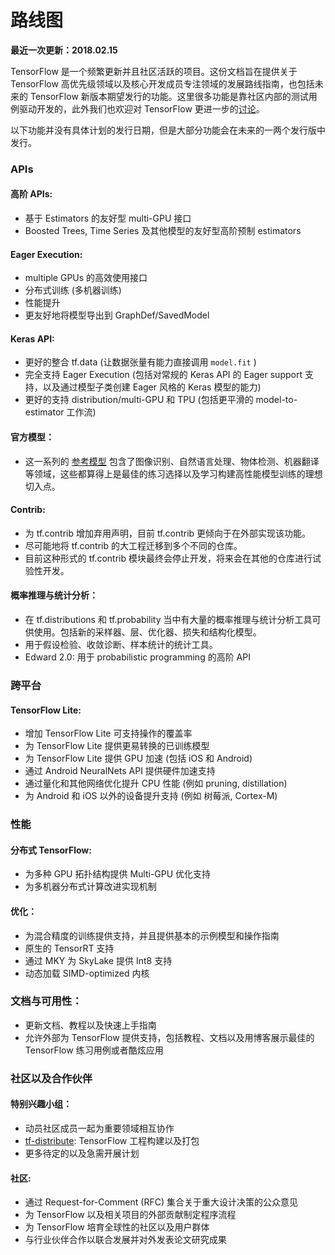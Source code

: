 # 路线图
**最近一次更新：2018.02.15**

TensorFlow 是一个频繁更新并且社区活跃的项目。这份文档旨在提供关于 TensorFlow 高优先级领域以及核心开发成员专注领域的发展路线指南，也包括未来的 TensorFlow 新版本期望发行的功能。这里很多功能是靠社区内部的测试用例驱动开发的，此外我们也欢迎对 TensorFlow 更进一步的[讨论](https://github.com/tensorflow/tensorflow/blob/master/CONTRIBUTING.md)。

以下功能并没有具体计划的发行日期，但是大部分功能会在未来的一两个发行版中发行。

### APIs
#### 高阶 APIs:
* 基于 Estimators 的友好型 multi-GPU 接口
* Boosted Trees, Time Series 及其他模型的友好型高阶预制 estimators

#### Eager Execution:
* multiple GPUs 的高效使用接口
* 分布式训练 (多机器训练)
* 性能提升
* 更友好地将模型导出到 GraphDef/SavedModel 

#### Keras API:
* 更好的整合 tf.data (让数据张量有能力直接调用 `model.fit` )
* 完全支持 Eager Execution (包括对常规的 Keras API 的 Eager support 支持，以及通过模型子类创建 Eager 风格的 Keras 模型的能力)
* 更好的支持 distribution/multi-GPU 和 TPU (包括更平滑的 model-to-estimator 工作流)

#### 官方模型：
* 这一系列的
[参考模型](https://github.com/tensorflow/models/tree/master/official)
包含了图像识别、自然语言处理、物体检测、机器翻译等领域，这些都算得上是最佳的练习选择以及学习构建高性能模型训练的理想切入点。

#### Contrib:
* 为 tf.contrib 增加弃用声明，目前 tf.contrib 更倾向于在外部实现该功能。
* 尽可能地将 tf.contrib 的大工程迁移到多个不同的仓库。
* 目前这种形式的 tf.contrib 模块最终会停止开发，将来会在其他的仓库进行试验性开发。


#### 概率推理与统计分析：
* 在 tf.distributions 和 tf.probability 当中有大量的概率推理与统计分析工具可供使用。包括新的采样器、层、优化器、损失和结构化模型。
* 用于假设检验、收敛诊断、样本统计的统计工具。
* Edward 2.0: 用于 probabilistic programming 的高阶 API

### 跨平台
#### TensorFlow Lite:
* 增加 TensorFlow Lite 可支持操作的覆盖率
* 为 TensorFlow Lite 提供更易转换的已训练模型
* 为 TensorFlow Lite 提供 GPU 加速 (包括 iOS 和 Android)
* 通过 Android NeuralNets API 提供硬件加速支持
* 通过量化和其他网络优化提升 CPU 性能 (例如 pruning, distillation)
* 为 Android 和 iOS 以外的设备提升支持 (例如 树莓派, Cortex-M)

### 性能
#### 分布式 TensorFlow:
* 为多种 GPU 拓扑结构提供 Multi-GPU 优化支持
* 为多机器分布式计算改进实现机制

#### 优化：
* 为混合精度的训练提供支持，并且提供基本的示例模型和操作指南
* 原生的 TensorRT 支持
* 通过 MKY 为 SkyLake 提供 Int8 支持
* 动态加载 SIMD-optimized 内核

### 文档与可用性：
* 更新文档、教程以及快速上手指南
* 允许外部为 TensorFlow 提供支持，包括教程、文档以及用博客展示最佳的 TensorFlow 练习用例或者酷炫应用

### 社区以及合作伙伴
#### 特别兴趣小组： 
* 动员社区成员一起为重要领域相互协作
* [tf-distribute](https://groups.google.com/a/tensorflow.org/forum/#!forum/tf-distribute): TensorFlow 工程构建以及打包
* 更多待定的以及急需开展计划

#### 社区:
* 通过 Request-for-Comment (RFC) 集合关于重大设计决策的公众意见
* 为 TensorFlow 以及相关项目的外部贡献制定程序流程
* 为 TensorFlow 培育全球性的社区以及用户群体
* 与行业伙伴合作以联合发展并对外发表论文研究成果

